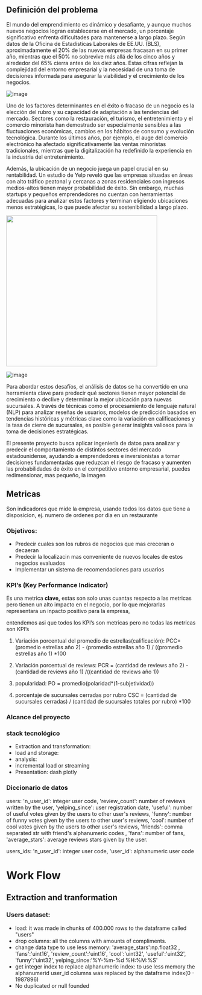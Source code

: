 ## Definición del problema

El mundo del emprendimiento es dinámico y desafiante, y aunque muchos nuevos negocios logran establecerse en el mercado, un porcentaje significativo enfrenta dificultades para mantenerse a largo plazo. Según datos de la Oficina de Estadísticas Laborales de EE.UU. (BLS), aproximadamente el 20% de las nuevas empresas fracasan en su primer año, mientras que el 50% no sobrevive más allá de los cinco años y alrededor del 65% cierra antes de los diez años. Estas cifras reflejan la complejidad del entorno empresarial y la necesidad de una toma de decisiones informada para asegurar la viabilidad y el crecimiento de los negocios.

![image](https://github.com/user-attachments/assets/5cb04fbb-d398-4e62-abab-c80e124be9d1) 

Uno de los factores determinantes en el éxito o fracaso de un negocio es la elección del rubro y su capacidad de adaptación a las tendencias del mercado. Sectores como la restauración, el turismo, el entretenimiento y el comercio minorista han demostrado ser especialmente sensibles a las fluctuaciones económicas, cambios en los hábitos de consumo y evolución tecnológica. Durante los últimos años, por ejemplo, el auge del comercio electrónico ha afectado significativamente las ventas minoristas tradicionales, mientras que la digitalización ha redefinido la experiencia en la industria del entretenimiento.

Además, la ubicación de un negocio juega un papel crucial en su rentabilidad. Un estudio de Yelp reveló que las empresas situadas en áreas con alto tráfico peatonal y cercanas a zonas residenciales con ingresos medios-altos tienen mayor probabilidad de éxito. Sin embargo, muchas startups y pequeños emprendedores no cuentan con herramientas adecuadas para analizar estos factores y terminan eligiendo ubicaciones menos estratégicas, lo que puede afectar su sostenibilidad a largo plazo.

<img src="https://github.com/user-attachments/assets/d4963d17-197e-4725-9faa-31377dda6962" width="400">

![image](https://github.com/user-attachments/assets/597551d3-593b-47f3-812b-15182fd50532)


Para abordar estos desafíos, el análisis de datos se ha convertido en una herramienta clave para predecir qué sectores tienen mayor potencial de crecimiento o declive y determinar la mejor ubicación para nuevas sucursales. A través de técnicas como el procesamiento de lenguaje natural (NLP) para analizar reseñas de usuarios, modelos de predicción basados en tendencias históricas y métricas clave como la variación en calificaciones y la tasa de cierre de sucursales, es posible generar insights valiosos para la toma de decisiones estratégicas.

El presente proyecto busca aplicar ingeniería de datos para analizar y predecir el comportamiento de distintos sectores del mercado estadounidense, ayudando a emprendedores e inversionistas a tomar decisiones fundamentadas que reduzcan el riesgo de fracaso y aumenten las probabilidades de éxito en el competitivo entorno empresarial, puedes redimensionar, mas pequeño, la imagen


## Metricas

Son indicadores que mide la empresa, usando todos los datos que tiene a disposicion, ej. numero de ordenes por dia en un restaurante



### Objetivos:

- Predecir cuales son los rubros de negocios que mas creceran o decaeran
- Predecir la localizacin mas conveniente de nuevos locales de estos negocios evaluados
- Implementar un sistema de recomendaciones para usuarios

### KPI’s (Key Performance Indicator)

Es una metrica **clave,** estas son solo unas cuantas respecto a las metricas pero tienen un alto impacto en el negocio, por lo que mejorarlas representara un inpacto positivo para la empresa,

entendemos asi que todos los KPI’s son metricas pero no todas las metricas son KPI’s

1) Variación porcentual del promedio de estrellas(calificación):
    PCC= (promedio estrellas año 2) - (promedio estrellas año 1) / ((promedio estrellas año 1) *100

2) Variación porcentual de reviews:
    PCR = (cantidad de reviews año 2) - (cantidad de reviews año 1) /((cantidad de reviews año 1))

3) popularidad: 
    PO = promedio(polaridad*(1-subjetividad))

4) porcentaje de sucursales cerradas por rubro
    CSC = (cantidad de sucursales cerradas) / (cantidad de sucursales totales por rubro) *100


### Alcance del proyecto

### stack tecnológico
- Extraction and transformation:
- load and storage:
- analysis:
- incremental load or streaming
- Presentation: dash plotly

### Diccionario de datos

users:
'n_user_id': integer user code,
'review_count': number of reviews written by the user, 
'yelping_since': user registration date, 
'useful': number of useful votes given by the users to other user's reviews,
'funny': number of funny votes given by the users to other user's reviews, 
'cool': number of cool votes given by the users to other user's reviews, 
'friends': comma separated str with friend's alphanumeric codes , 
'fans': number of fans, 
'average_stars': average reviews stars given by the user.

users_ids:
'n_user_id': integer user code,
'user_id': alphanumeric user code 

# Work Flow
## Extraction and tranformation

### Users dataset:
- load: it was made in chunks of 400.000 rows to the dataframe called "users"
- drop columns: all the columns with amounts of compliments.
- change data type to use less memory: 'average_stars':np.float32 , 'fans':'uint16', 'review_count':'uint16', 'cool':'uint32', 'useful':'uint32', 'funny':'uint32', yelping_since:'%Y-%m-%d %H:%M:%S'
-  get integer index to replace alphanumeric index: to use less memory the alphanumerid user_id columns was replaced by the dataframe index(0 - 1987896)
-   No duplicated or null founded 


